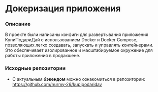 # Докеризация приложения

### Описание
В проекте были написаны конфиги для развертывания приложения КупиПодариДай с использованием Docker и Docker Compose, позволяющих легко создавать, запускать и управлять контейнерами. Это обеспечивает изолированное и масштабируемое окружение для работы приложения в продакшене.

### Исходные репозитории
- С актуальным **бэкендом** можно ознакомиться в репозитории: https://github.com/nurmy-26/kupipodariday

<!--
### Info
- IP адрес 158.160.141.223
- Frontend https://nurmy-app.nomorepartiesco.ru/
- Backend https://api.nurmy-app.nomorepartiesco.ru/
-->
